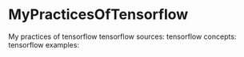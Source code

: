# MyPracticesOfTensorflow
My practices of  tensorflow
tensorflow sources:
tensorflow concepts:
tensorflow examples:

